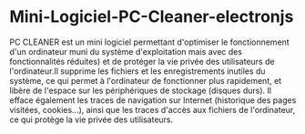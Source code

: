 # Mini-Logiciel-PC-Cleaner-electronjs
PC CLEANER est un mini logiciel permettant d'optimiser le fonctionnement d'un ordinateur muni du système d'exploitation mais avec des fonctionnalités réduites) et de protéger la vie privée des utilisateurs de l'ordinateur.Il supprime les fichiers et les enregistrements inutiles du système, ce qui permet à l'ordinateur de fonctionner plus rapidement, et libère de l'espace sur les périphériques de stockage (disques durs). Il efface également les traces de navigation sur Internet (historique des pages visitées, cookies...), ainsi que les traces d'accès aux fichiers de l'ordinateur, ce qui protège la vie privée des utilisateurs.
